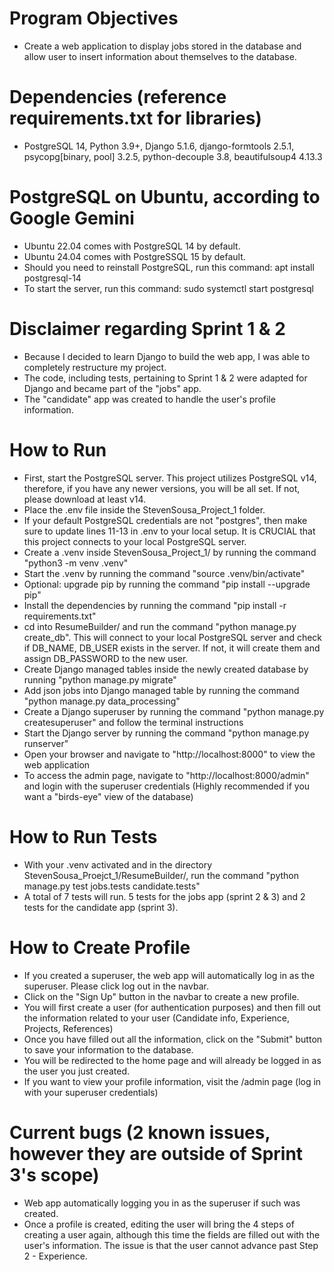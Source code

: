 # Program Objectives
- Create a web application to display jobs stored in the database and allow user to insert information about themselves to the database.

# Dependencies (reference requirements.txt for libraries)
- PostgreSQL 14, Python 3.9+, Django 5.1.6, django-formtools 2.5.1, psycopg[binary, pool] 3.2.5, python-decouple 3.8, beautifulsoup4 4.13.3 

# PostgreSQL on Ubuntu, according to Google Gemini
- Ubuntu 22.04 comes with PostgreSQL 14 by default.
- Ubuntu 24.04 comes with PostgreSSQL 15 by default.
- Should you need to reinstall PostgreSQL, run this command: apt install postgresql-14
- To start the server, run this command: sudo systemctl start postgresql

# Disclaimer regarding Sprint 1 & 2
- Because I decided to learn Django to build the web app, I was able to completely restructure my project.
- The code, including tests, pertaining to Sprint 1 & 2 were adapted for Django and became part of the "jobs" app.
- The "candidate" app was created to handle the user's profile information.

# How to Run
- First, start the PostgreSQL server. This project utilizes PostgreSQL v14, therefore, if you have any newer versions,
  you will be all set. If not, please download at least v14.
- Place the .env file inside the StevenSousa_Project_1 folder.
- If your default PostgreSQL credentials are not "postgres", then make sure to update lines 11-13 in .env to your local setup. It is CRUCIAL that this project connects to your local PostgreSQL server.
- Create a .venv inside StevenSousa_Project_1/ by running the command "python3 -m venv .venv"
- Start the .venv by running the command "source .venv/bin/activate"
- Optional: upgrade pip by running the command "pip install --upgrade pip"
- Install the dependencies by running the command "pip install -r requirements.txt"
- cd into ResumeBuilder/ and run the command "python manage.py create_db". This will connect to your local PostgreSQL server and check if DB_NAME, DB_USER exists in the server. If not, it will create them and assign DB_PASSWORD to the new user.
- Create Django managed tables inside the newly created database by running "python manage.py migrate"
- Add json jobs into Django managed table by running the command "python manage.py data_processing"
- Create a Django superuser by running the command "python manage.py createsuperuser" and follow the terminal instructions
- Start the Django server by running the command "python manage.py runserver"
- Open your browser and navigate to "http://localhost:8000" to view the web application
- To access the admin page, navigate to "http://localhost:8000/admin" and login with the superuser credentials (Highly recommended if you want a "birds-eye" view of the database)

# How to Run Tests
- With your .venv activated and in the directory StevenSousa_Proejct_1/ResumeBuilder/, run the command "python manage.py test jobs.tests candidate.tests"
- A total of 7 tests will run. 5 tests for the jobs app (sprint 2 & 3) and 2 tests for the candidate app (sprint 3).

# How to Create Profile
- If you created a superuser, the web app will automatically log in as the superuser. Please click log out in the navbar.
- Click on the "Sign Up" button in the navbar to create a new profile.
- You will first create a user (for authentication purposes) and then fill out the information related to your user (Candidate info, Experience, Projects, References)
- Once you have filled out all the information, click on the "Submit" button to save your information to the database.
- You will be redirected to the home page and will already be logged in as the user you just created.
- If you want to view your profile information, visit the /admin page (log in with your superuser credentials)

# Current bugs (2 known issues, however they are outside of Sprint 3's scope)
- Web app automatically logging you in as the superuser if such was created. 
- Once a profile is created, editing the user will bring the 4 steps of creating a user again, although this time the fields are filled out with the user's information. The issue is that the user cannot advance past Step 2 - Experience.  